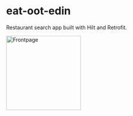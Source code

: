 # eat-oot-edin

Restaurant search app built with Hilt and Retrofit.

<img src="https://i.imgur.com/SoeIsVn.png" width="200" title="Frontpage">
